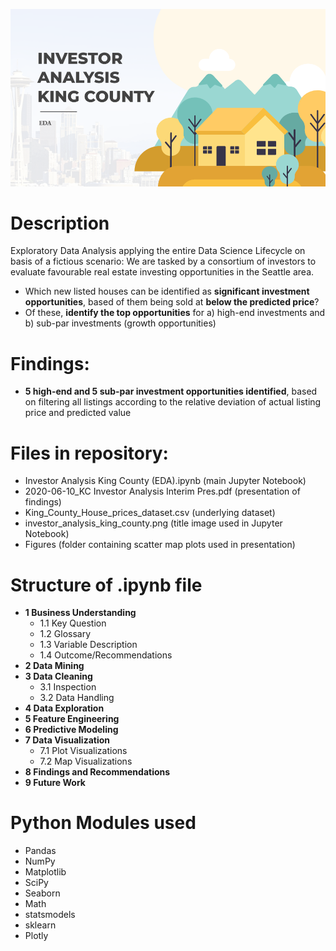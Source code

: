 ![title](investor_analysis_king_county.png)

# Description
Exploratory Data Analysis applying the entire Data Science Lifecycle on basis of a fictious scenario:
We are tasked by a consortium of investors to evaluate favourable real estate investing opportunities in the Seattle area. 
* Which new listed houses can be identified as **significant investment opportunities**, based of them being sold at **below the predicted price**?
* Of these, **identify the top opportunities** for a) high-end investments and b) sub-par investments (growth opportunities)

# Findings:
- **5 high-end and 5 sub-par investment opportunities identified**, based on filtering all listings according to the relative deviation of actual listing price and predicted value

# Files in repository:
- Investor Analysis King County (EDA).ipynb (main Jupyter Notebook)
- 2020-06-10_KC Investor Analysis Interim Pres.pdf (presentation of findings)
- King_County_House_prices_dataset.csv (underlying dataset)
- investor_analysis_king_county.png (title image used in Jupyter Notebook)
- Figures (folder containing scatter map plots used in presentation)

# Structure of .ipynb file
- **1 Business Understanding**
  - 1.1 Key Question
  - 1.2 Glossary
  - 1.3 Variable Description
  - 1.4 Outcome/Recommendations
- **2 Data Mining**
- **3 Data Cleaning**
  - 3.1 Inspection
  - 3.2 Data Handling
- **4 Data Exploration**
- **5 Feature Engineering**
- **6 Predictive Modeling**
- **7 Data Visualization**
  - 7.1 Plot Visualizations
  - 7.2 Map Visualizations
- **8 Findings and Recommendations**
- **9 Future Work**

# Python Modules used
- Pandas
- NumPy
- Matplotlib
- SciPy
- Seaborn
- Math
- statsmodels
- sklearn
- Plotly
